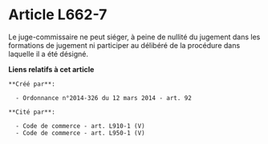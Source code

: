 # Article L662-7

Le juge-commissaire ne peut siéger, à peine de nullité du jugement dans les formations de jugement ni participer au délibéré
de la procédure dans laquelle il a été désigné.

**Liens relatifs à cet article**

	**Créé par**:

	  - Ordonnance n°2014-326 du 12 mars 2014 - art. 92

	**Cité par**:

	  - Code de commerce - art. L910-1 (V)
	  - Code de commerce - art. L950-1 (V)
